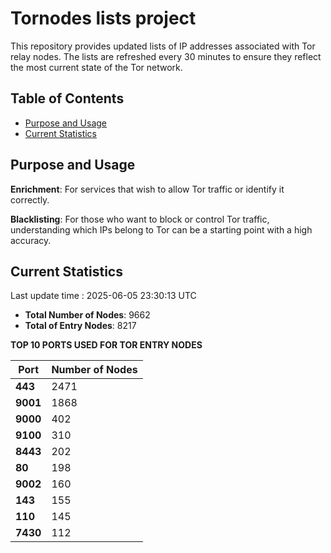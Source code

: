 # Tornodes lists project

This repository provides updated lists of IP addresses associated with Tor relay nodes. The lists are refreshed every 30 minutes to ensure they reflect the most current state of the Tor network.

## Table of Contents

- [Purpose and Usage](#purpose-and-usage)
- [Current Statistics](#current-statistics)


## Purpose and Usage

**Enrichment**: For services that wish to allow Tor traffic or identify it correctly.

**Blacklisting**: For those who want to block or control Tor traffic, understanding which IPs belong to Tor can be a starting point with a high accuracy.

## Current Statistics

Last update time : 2025-06-05 23:30:13 UTC

- **Total Number of Nodes**: 9662
- **Total of Entry Nodes**: 8217

**TOP 10 PORTS USED FOR TOR ENTRY NODES**

| **Port** | **Number of Nodes** |
|------|-----------------|
| **443**   | 2471  |
| **9001**   | 1868  |
| **9000**   | 402  |
| **9100**   | 310  |
| **8443**   | 202  |
| **80**   | 198  |
| **9002**   | 160  |
| **143**   | 155  |
| **110**   | 145  |
| **7430**   | 112  |

